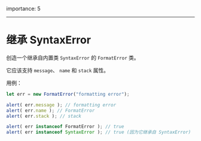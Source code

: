 importance: 5

---

# 继承 SyntaxError

创造一个继承自内置类 `SyntaxError` 的 `FormatError` 类。

它应该支持 `message`、 `name` 和 `stack` 属性。

用例：

```js
let err = new FormatError("formatting error");

alert( err.message ); // formatting error
alert( err.name ); // FormatError
alert( err.stack ); // stack

alert( err instanceof FormatError ); // true
alert( err instanceof SyntaxError ); // true (因为它继承自 SyntaxError)
```
